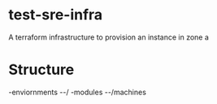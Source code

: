 # test-sre-infra
A terraform infrastructure to provision an instance in zone a

# Structure
-enviornments
--/
-modules
--/machines

